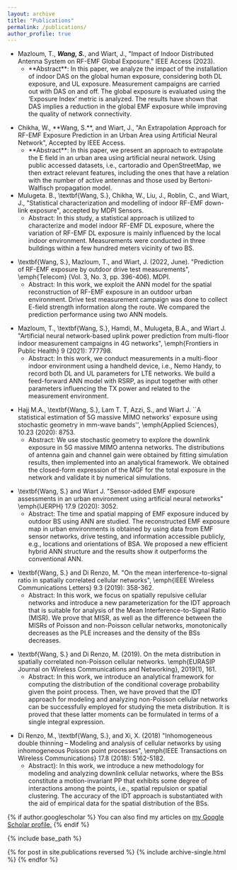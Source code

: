 ```yaml
---
layout: archive
title: "Publications"
permalink: /publications/
author_profile: true
---
```


<ul>
  <li>Mazloum, T., <em><strong>Wang, S.</strong></em>, and Wiart, J., "Impact of Indoor Distributed Antenna System on RF-EMF Global Exposure." IEEE Access (2023).
    <ul><li>**Abstract**: In this paper, we analyze the impact of the installation of indoor DAS on the global human exposure, considering both DL exposure, and UL exposure. Measurement campaigns are carried out with DAS on and off. The global exposure is evaluated using the ‘Exposure Index’ metric is analyzed. The results have shown that DAS implies a reduction in the global EMF exposure while improving the quality of network connectivity.</li></ul>
  </li>
  
  <newline>  <newline>
  <li>Chikha, W., **Wang, S.**, and Wiart, J., "An Extrapolation Approach for RF-EMF Exposure Prediction in an Urban Area using Artificial Neural Network", Accepted by IEEE Access.
    <ul><li>**Abstract**: In this paper, we present an approach to extrapolate the E field in an urban area using artificial neural network. Using public accessed datasets, i.e., cartoradio and OpenStreetMap, we then extract relevant features, including the ones that have a relation with the number of active antennas and those used by Bertoni-Walfisch propagation model.</li></ul>
  </li>
  <newline>  <newline>

  <li>Mulugeta. B., \textbf{Wang, S.}, Chikha, W., Liu, J., Roblin, C., and Wiart, J., "Statistical characterization and modelling of indoor RF-EMF down-link exposure", accepted by MDPI Sensors.
    <ul><li>Abstract: In this study, a statistical approach is utilized to characterize and model indoor RF-EMF DL exposure, where the variation of RF-EMF DL exposure is mainly influenced by the local indoor environment. Measurements were conducted in three buildings within a few hundred meters vicinity of two BS.</li></ul>
  </li>

  <newline>  <newline>
  <li>\textbf{Wang, S.}, Mazloum, T., and Wiart, J. (2022, June). "Prediction of RF-EMF exposure by outdoor drive test measurements", \emph{Telecom} (Vol. 3, No. 3, pp. 396-406). MDPI.
    <ul><li>Abstract: In this work, we exploit the ANN model for the spatial reconstruction of RF-EMF exposure in an outdoor urban environment. Drive test measurement campaign was done to collect E-field strength information along the route. We compared the prediction performance using two ANN models.</li></ul>
  </li>

  <newline>  <newline>
  <li>Mazloum, T., \textbf{Wang, S.}, Hamdi, M., Mulugeta, B.A., and Wiart J. "Artificial neural network-based uplink power prediction from multi-floor indoor measurement campaigns in 4G networks", \emph{Frontiers in Public Health} 9 (2021): 777798.
    <ul><li>Abstract: In this work, we conduct measurements in a multi-floor indoor environment using a handheld device, i.e., Nemo Handy, to record both DL and UL parameters for LTE networks. We build a feed-forward ANN model with RSRP, as input together with other parameters influencing the TX power and related to the measurement environment.</li></ul>
  </li>

  <newline>  <newline>
  <li>Hajj M.A., \textbf{Wang, S.}, Lam T. T, Azzi, S., and Wiart J. ``A statistical estimation of 5G massive MIMO networks' exposure using stochastic geometry in mm-wave bands'', \emph{Applied Sciences}, 10.23 (2020): 8753.
    <ul><li>Abstract: We use stochastic geometry to explore the downlink exposure in 5G massive MIMO antenna networks. The distributions of antenna gain and channel gain were obtained by fitting simulation results, then implemented into an analytical framework. We obtained the closed-form expression of the MGF for the total exposure in the network and validate it by numerical simulations.
</li></ul>
  </li>

  <newline>  <newline>
  <li>\textbf{Wang, S.} and Wiart J. "Sensor-added EMF exposure assessments in an urban environment using artificial neural networks" \emph{IJERPH} 17.9 (2020): 3052.
    <ul><li>Abstract: The time and spatial mapping of EMF exposure induced by outdoor BS using ANN are studied. The reconstructed EMF exposure map in urban environments is obtained by using data from EMF sensor networks, drive testing, and information accessible publicly, e.g., locations and orientations of BSA. We proposed a new efficient hybrid ANN structure and the results show it outperforms the conventional ANN.
</li></ul>
  </li>

  <newline>  <newline>
  <li>\textbf{Wang, S.} and Di Renzo, M. "On the mean interference-to-signal ratio in spatially correlated cellular networks", \emph{IEEE Wireless Communications Letters} 9.3 (2019): 358-362. 
    <ul><li>Abstract: In this work, we focus on spatially repulsive cellular networks and introduce a new parameterization for the IDT approach that is suitable for analysis of the Mean Interference-to-Signal Ratio (MISR). We prove that MISR, as well as the difference between the MISRs of Poisson and non-Poisson cellular networks, monotonically decreases as the PLE increases and the density of the BSs decreases.
</li></ul>
  </li>

  <newline>  <newline>
  <li>\textbf{Wang, S.} and Di Renzo, M. (2019). On the meta distribution in spatially correlated non-Poisson cellular networks. \emph{EURASIP Journal on Wireless Communications and Networking}, 2019(1), 161.
    <ul><li>Abstract: In this work, we introduce an analytical framework for computing the distribution of the conditional coverage probability given the point process. Then, we have proved that the IDT approach for modeling and analyzing non-Poisson cellular networks can be successfully employed for studying the meta distribution. It is proved that these latter moments can be formulated in terms of a single integral expression. </li></ul>
  </li>

  <newline>  <newline>
  <li>Di Renzo, M., \textbf{Wang, S.}, and Xi, X. (2018) "Inhomogeneous double thinning – Modeling and analysis of cellular networks by using inhomogeneous Poisson point processes", \emph{IEEE Transactions on Wireless Communications} 17.8 (2018): 5162-5182.
    <ul><li>Abstract}: In this work, we introduce a new methodology for modeling and analyzing downlink cellular networks, where the BSs constitute a motion-invariant PP that exhibits some degree of interactions among the points, i.e., spatial repulsion or spatial clustering. The accuracy of the IDT approach is substantiated with the aid of empirical data for the spatial distribution of the BSs.
  </li></ul>
  </li>
</ul>



{% if author.googlescholar %}
  You can also find my articles on <u><a href="{{author.googlescholar}}">my Google Scholar profile</a>.</u>
{% endif %}

{% include base_path %}

{% for post in site.publications reversed %}
  {% include archive-single.html %}
{% endfor %}

